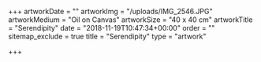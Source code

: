 +++
artworkDate = ""
artworkImg = "/uploads/IMG_2546.JPG"
artworkMedium = "Oil on Canvas"
artworkSize = "40 x 40 cm"
artworkTitle = "Serendipity"
date = "2018-11-19T10:47:34+00:00"
order = ""
sitemap_exclude = true
title = "Serendipity"
type = "artwork"

+++
